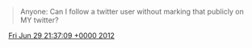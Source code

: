 > Anyone: Can I follow a twitter user without marking that publicly on MY twitter?

<img src="../../media/tweet.ico" width="12" /> [Fri Jun 29 21:37:09 +0000 2012](https://twitter.com/DromerDenker/status/218820426095280129)